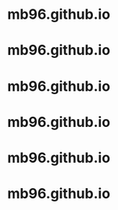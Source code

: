 # mb96.github.io
# mb96.github.io
# mb96.github.io
# mb96.github.io
# mb96.github.io
# mb96.github.io
